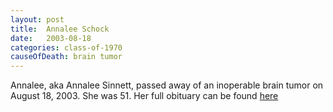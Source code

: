 ```yaml
---
layout: post
title:  Annalee Schock
date:   2003-08-18
categories: class-of-1970
causeOfDeath: brain tumor
---
```

Annalee, aka Annalee Sinnett, passed away of an inoperable brain tumor on August 18, 2003.  She was 51.  Her full obituary can be found [here](http://tinyurl.com/zyefejk)
